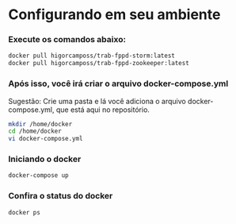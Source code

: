 # Configurando em seu ambiente
### Execute os comandos abaixo: 

```bash
docker pull higorcamposs/trab-fppd-storm:latest
docker pull higorcamposs/trab-fppd-zookeeper:latest
```
### Após isso, você irá criar o arquivo docker-compose.yml
Sugestão: Crie uma pasta e lá você adiciona o arquivo docker-compose.yml, que está aqui no repositório. 
```bash
mkdir /home/docker
cd /home/docker
vi docker-compose.yml
```

### Iniciando o docker
```bash
docker-compose up
```

### Confira o status do docker
```bash
docker ps
```

